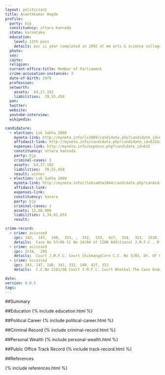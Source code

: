 ```yaml
---
layout: politician2
title: Ananthkumar Hegde
profile: 
  party: bjp
  constituency: uttara kannada
  state: karnataka
  education: 
    level: 12th pass
    details: puc ii year completed in 1992 at mm arts & science collage sirsi
  photo: 
  sex: 
  caste: 
  religion: 
  current-office-title: Member of Parliament
  crime-accusation-instances: 3
  date-of-birth: 1970
  profession: 
  networth: 
    assets:  64,27,192
    liabilities:  39,55,458
  pan: 
  twitter: 
  website: 
  youtube-interview: 
  wikipedia: 

candidature: 
  - election: Lok Sabha 2009
    myneta-link: http://myneta.info/ls2009/candidate.php?candidate_id=632
    affidavit-link: http://myneta.info/candidate.php?candidate_id=632&scan=original
    expenses-link: http://myneta.info/expense.php?candidate_id=632
    constituency: uttara kannada 
    party: bjp
    criminal-cases: 3
    assets:  64,27,192
    liabilities:  39,55,458
    result: winner 
  - election: Lok Sabha 2004
    myneta-link: http://myneta.info//loksabha2004/candidate.php?candidate_id=1759
    affidavit-link: 
    expenses-link: 
    constituency: kanara 
    party: bjp
    criminal-cases: 3
    assets: 12,06,000
    liabilities: 1,34,01,653
    result:  

crime-record: 
  - crime: accussed
    ipc: 143,  147,  148,  353, ,  332,  333,  427,  324,  323,  153A,  149
    details:  Case No 57/06 CC No 14/04 of IIAN Additional J.M.F.C , Dt. of Oder 23.01.2004  
  - crime: accussed
    ipc: 153A,  295
    details:  Court J.M.F.C. Court Chikmangalore C.C. No 3/03, Dt. Of Oder 12.01.2003  
  - crime: accussed
    ipc: 143, 147, 148, 341, 332, 149, 427, 353
    details:  C.C.No 2281/98 Court J.M.F.C. Court Bhatkal The Case Ended In Acquittal & The State Has Filed Appeal Before The High Court Of Karnataka Whick Is Pending In Cr. R.P 125/2004 Dt. Of Order 27.02.1997   

date: 
version: 0.0.5
tags: 
---
```

##Summary


##Education
{% include education.html %}


##Political Career
{% include political-career.html %}


##Criminal Record
{% include criminal-record.html %}


##Personal Wealth
{% include personal-wealth.html %}


##Public Office Track Record
{% include track-record.html %}


##References


{% include references.html %}